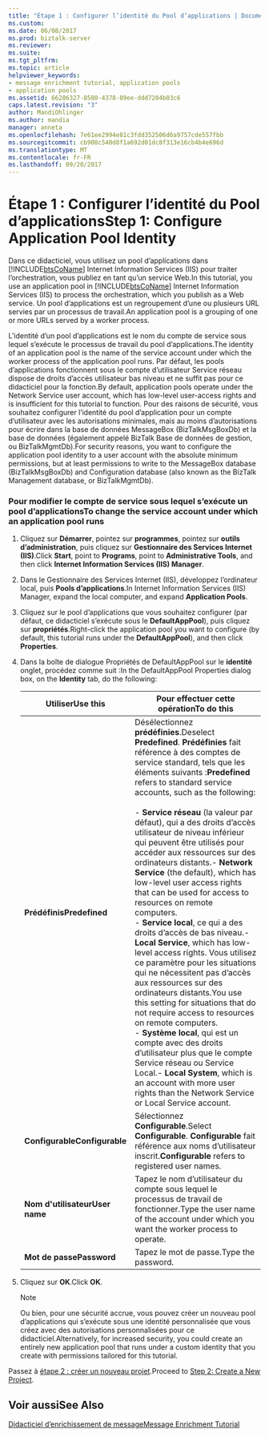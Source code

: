 ```yaml
---
title: "Étape 1 : Configurer l’identité du Pool d’applications | Documents Microsoft"
ms.custom: 
ms.date: 06/08/2017
ms.prod: biztalk-server
ms.reviewer: 
ms.suite: 
ms.tgt_pltfrm: 
ms.topic: article
helpviewer_keywords:
- message enrichment tutorial, application pools
- application pools
ms.assetid: 66286327-8580-4378-89ee-ddd7204b03c6
caps.latest.revision: "3"
author: MandiOhlinger
ms.author: mandia
manager: anneta
ms.openlocfilehash: 7e61ee2994e81c3fdd352506d6a9757cde557fbb
ms.sourcegitcommit: cb908c540d8f1a692d01dc8f313e16cb4b4e696d
ms.translationtype: MT
ms.contentlocale: fr-FR
ms.lasthandoff: 09/20/2017
---
```

# <a name="step-1-configure-application-pool-identity"></a><span data-ttu-id="f97bf-102">Étape 1 : Configurer l’identité du Pool d’applications</span><span class="sxs-lookup"><span data-stu-id="f97bf-102">Step 1: Configure Application Pool Identity</span></span>
<span data-ttu-id="f97bf-103">Dans ce didacticiel, vous utilisez un pool d’applications dans [!INCLUDE[btsCoName](../../includes/btsconame-md.md)] Internet Information Services (IIS) pour traiter l’orchestration, vous publiez en tant qu’un service Web.</span><span class="sxs-lookup"><span data-stu-id="f97bf-103">In this tutorial, you use an application pool in [!INCLUDE[btsCoName](../../includes/btsconame-md.md)] Internet Information Services (IIS) to process the orchestration, which you publish as a Web service.</span></span> <span data-ttu-id="f97bf-104">Un pool d’applications est un regroupement d’une ou plusieurs URL servies par un processus de travail.</span><span class="sxs-lookup"><span data-stu-id="f97bf-104">An application pool is a grouping of one or more URLs served by a worker process.</span></span>  
  
 <span data-ttu-id="f97bf-105">L’identité d’un pool d’applications est le nom du compte de service sous lequel s’exécute le processus de travail du pool d’applications.</span><span class="sxs-lookup"><span data-stu-id="f97bf-105">The identity of an application pool is the name of the service account under which the worker process of the application pool runs.</span></span> <span data-ttu-id="f97bf-106">Par défaut, les pools d’applications fonctionnent sous le compte d’utilisateur Service réseau dispose de droits d’accès utilisateur bas niveau et ne suffit pas pour ce didacticiel pour la fonction.</span><span class="sxs-lookup"><span data-stu-id="f97bf-106">By default, application pools operate under the Network Service user account, which has low-level user-access rights and is insufficient for this tutorial to function.</span></span> <span data-ttu-id="f97bf-107">Pour des raisons de sécurité, vous souhaitez configurer l’identité du pool d’application pour un compte d’utilisateur avec les autorisations minimales, mais au moins d’autorisations pour écrire dans la base de données MessageBox (BizTalkMsgBoxDb) et la base de données (également appelé BizTalk Base de données de gestion, ou BizTalkMgmtDb).</span><span class="sxs-lookup"><span data-stu-id="f97bf-107">For security reasons, you want to configure the application pool identity to a user account with the absolute minimum permissions, but at least permissions to write to the MessageBox database (BizTalkMsgBoxDb) and Configuration database (also known as the BizTalk Management database, or BizTalkMgmtDb).</span></span>  
  
### <a name="to-change-the-service-account-under-which-an-application-pool-runs"></a><span data-ttu-id="f97bf-108">Pour modifier le compte de service sous lequel s’exécute un pool d’applications</span><span class="sxs-lookup"><span data-stu-id="f97bf-108">To change the service account under which an application pool runs</span></span>  
  
1.  <span data-ttu-id="f97bf-109">Cliquez sur **Démarrer**, pointez sur **programmes**, pointez sur **outils d’administration**, puis cliquez sur **Gestionnaire des Services Internet (IIS)**.</span><span class="sxs-lookup"><span data-stu-id="f97bf-109">Click **Start**, point to **Programs**, point to **Administrative Tools**, and then click **Internet Information Services (IIS) Manager**.</span></span>  
  
2.  <span data-ttu-id="f97bf-110">Dans le Gestionnaire des Services Internet (IIS), développez l’ordinateur local, puis **Pools d’applications**.</span><span class="sxs-lookup"><span data-stu-id="f97bf-110">In Internet Information Services (IIS) Manager, expand the local computer, and expand **Application Pools**.</span></span>  
  
3.  <span data-ttu-id="f97bf-111">Cliquez sur le pool d’applications que vous souhaitez configurer (par défaut, ce didacticiel s’exécute sous le **DefaultAppPool**), puis cliquez sur **propriétés**.</span><span class="sxs-lookup"><span data-stu-id="f97bf-111">Right-click the application pool you want to configure (by default, this tutorial runs under the **DefaultAppPool**), and then click **Properties**.</span></span>  
  
4.  <span data-ttu-id="f97bf-112">Dans la boîte de dialogue Propriétés de DefaultAppPool sur le **identité** onglet, procédez comme suit :</span><span class="sxs-lookup"><span data-stu-id="f97bf-112">In the DefaultAppPool Properties dialog box, on the **Identity** tab, do the following:</span></span>  
  
    |<span data-ttu-id="f97bf-113">Utiliser</span><span class="sxs-lookup"><span data-stu-id="f97bf-113">Use this</span></span>|<span data-ttu-id="f97bf-114">Pour effectuer cette opération</span><span class="sxs-lookup"><span data-stu-id="f97bf-114">To do this</span></span>|  
    |--------------|----------------|  
    |<span data-ttu-id="f97bf-115">**Prédéfinis**</span><span class="sxs-lookup"><span data-stu-id="f97bf-115">**Predefined**</span></span>|<span data-ttu-id="f97bf-116">Désélectionnez **prédéfinies**.</span><span class="sxs-lookup"><span data-stu-id="f97bf-116">Deselect **Predefined**.</span></span> <span data-ttu-id="f97bf-117">**Prédéfinies** fait référence à des comptes de service standard, tels que les éléments suivants :</span><span class="sxs-lookup"><span data-stu-id="f97bf-117">**Predefined** refers to standard service accounts, such as the following:</span></span><br /><br /> <span data-ttu-id="f97bf-118">-   **Service réseau** (la valeur par défaut), qui a des droits d’accès utilisateur de niveau inférieur qui peuvent être utilisés pour accéder aux ressources sur des ordinateurs distants.</span><span class="sxs-lookup"><span data-stu-id="f97bf-118">-   **Network Service** (the default), which has low-level user access rights that can be used for access to resources on remote computers.</span></span><br /><span data-ttu-id="f97bf-119">-   **Service local**, ce qui a des droits d’accès de bas niveau.</span><span class="sxs-lookup"><span data-stu-id="f97bf-119">-   **Local Service**, which has low-level access rights.</span></span> <span data-ttu-id="f97bf-120">Vous utilisez ce paramètre pour les situations qui ne nécessitent pas d’accès aux ressources sur des ordinateurs distants.</span><span class="sxs-lookup"><span data-stu-id="f97bf-120">You use this setting for situations that do not require access to resources on remote computers.</span></span><br /><span data-ttu-id="f97bf-121">-   **Système local**, qui est un compte avec des droits d’utilisateur plus que le compte Service réseau ou Service Local.</span><span class="sxs-lookup"><span data-stu-id="f97bf-121">-   **Local System**, which is an account with more user rights than the Network Service or Local Service account.</span></span>|  
    |<span data-ttu-id="f97bf-122">**Configurable**</span><span class="sxs-lookup"><span data-stu-id="f97bf-122">**Configurable**</span></span>|<span data-ttu-id="f97bf-123">Sélectionnez **Configurable**.</span><span class="sxs-lookup"><span data-stu-id="f97bf-123">Select **Configurable**.</span></span> <span data-ttu-id="f97bf-124">**Configurable** fait référence aux noms d’utilisateur inscrit.</span><span class="sxs-lookup"><span data-stu-id="f97bf-124">**Configurable** refers to registered user names.</span></span>|  
    |<span data-ttu-id="f97bf-125">**Nom d'utilisateur**</span><span class="sxs-lookup"><span data-stu-id="f97bf-125">**User name**</span></span>|<span data-ttu-id="f97bf-126">Tapez le nom d’utilisateur du compte sous lequel le processus de travail de fonctionner.</span><span class="sxs-lookup"><span data-stu-id="f97bf-126">Type the user name of the account under which you want the worker process to operate.</span></span>|  
    |<span data-ttu-id="f97bf-127">**Mot de passe**</span><span class="sxs-lookup"><span data-stu-id="f97bf-127">**Password**</span></span>|<span data-ttu-id="f97bf-128">Tapez le mot de passe.</span><span class="sxs-lookup"><span data-stu-id="f97bf-128">Type the password.</span></span>|  
  
5.  <span data-ttu-id="f97bf-129">Cliquez sur **OK**.</span><span class="sxs-lookup"><span data-stu-id="f97bf-129">Click **OK**.</span></span>  
  
    > [!NOTE]
    >  <span data-ttu-id="f97bf-130">Ou bien, pour une sécurité accrue, vous pouvez créer un nouveau pool d’applications qui s’exécute sous une identité personnalisée que vous créez avec des autorisations personnalisées pour ce didacticiel.</span><span class="sxs-lookup"><span data-stu-id="f97bf-130">Alternatively, for increased security, you could create an entirely new application pool that runs under a custom identity that you create with permissions tailored for this tutorial.</span></span>  
  
 <span data-ttu-id="f97bf-131">Passez à [étape 2 : créer un nouveau projet](../../adapters-and-accelerators/accelerator-hl7/step-2-create-a-new-project.md).</span><span class="sxs-lookup"><span data-stu-id="f97bf-131">Proceed to [Step 2: Create a New Project](../../adapters-and-accelerators/accelerator-hl7/step-2-create-a-new-project.md).</span></span>  
  
## <a name="see-also"></a><span data-ttu-id="f97bf-132">Voir aussi</span><span class="sxs-lookup"><span data-stu-id="f97bf-132">See Also</span></span>  
 [<span data-ttu-id="f97bf-133">Didacticiel d’enrichissement de message</span><span class="sxs-lookup"><span data-stu-id="f97bf-133">Message Enrichment Tutorial</span></span>](../../adapters-and-accelerators/accelerator-hl7/message-enrichment-tutorial.md)